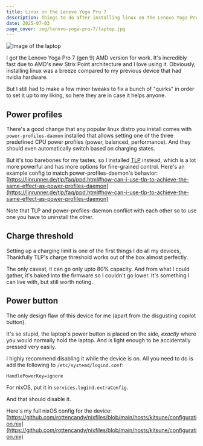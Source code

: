 ```yaml
---
title: Linux on the Lenovo Yoga Pro 7
description: Things to do after installing linux on the Lenovo Yoga Pro 7 AMD Gen 9
date: 2025-07-03
page_cover: img/lenovo-yoga-pro-7/laptop.jpg
---
```


![Image of the laptop](/img/lenovo-yoga-pro-7/laptop.jpg)

I got the Lenovo Yoga Pro 7 (gen 9) AMD version for work. It's incredibly fast due to AMD's new Strix Point architecture and I love using it.
Obviously, installing linux was a breeze compared to my previous device that had nvidia hardware.

But I still had to make a few minor tweaks to fix a bunch of "quirks" in order to set it up to my liking,
so here they are in case it helps anyone.

## Power profiles

There's a good change that any popular linux distro you install comes with `power-profiles-daemon` installed that allows setting one of the three predefined CPU power profiles (power, balanced, performance).
And they should even automatically switch based on charging states.

But it's too barebones for my tastes, so I installed [TLP](https://linrunner.de/tlp/index.html) instead, which is a lot more powerful and has more options for fine-grained control. Here's an example config to match power-profiles-daemon's behavior: [https://linrunner.de/tlp/faq/ppd.html#how-can-i-use-tlp-to-achieve-the-same-effect-as-power-profiles-daemon](https://linrunner.de/tlp/faq/ppd.html#how-can-i-use-tlp-to-achieve-the-same-effect-as-power-profiles-daemon)

Note that TLP and power-profiles-daemon conflict with each other so to use one you have to uninstall the other.

## Charge threshold

Setting up a charging limit is one of the first things I do all my devices, Thankfully TLP's charge threshold works out of the box almost perfectly.

The only caveat, it can go only upto 80% capacity. And from what I could gather, it's baked into the firmware so I couldn't go lower. It's something I can live with, but still worth noting.

## Power button

The only design flaw of this device for me (apart from the disgusting copilot button).

It's so stupid, the laptop's power button is placed on the side, _exactly_ where you would normally hold the laptop.
And is light enough to be accidentally pressed very easily.

I highly recommend disabling it while the device is on. All you need to do is add the following to `/etc/systemd/logind.conf`:

```
HandlePowerKey=ignore
```

For nixOS, put it in `services.logind.extraConfig`.

And that should disable it.

Here's my full nixOS config for the device: [https://github.com/rottencandy/nixfiles/blob/main/hosts/kitsune/configuration.nix](https://github.com/rottencandy/nixfiles/blob/main/hosts/kitsune/configuration.nix)
